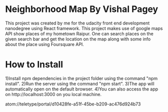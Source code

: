 # Neighborhood Map By Vishal Pagey

This project was created by me for the udacity front end development nanodegree using React framework.
This project makes use of google maps API show places of my hometown Raipur. One can search places on the given search bar and get the location on the map along with some info about the place using Foursquare API.


# How to Install
1)Install npm dependencies in the project folder using the command "npm install".
2)Run the server using the command "npm start".
3)The app will automatically open on the default browser.
4)You can also access the app on http://localhost:3000 on you local machine.

atom://teletype/portal/d10428fe-a51f-45be-b209-ac476d924b73
